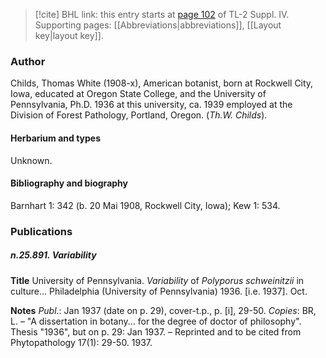 > [!cite] BHL link: this entry starts at [page 102](https://www.biodiversitylibrary.org/item/103860#page/112/mode/1up) of TL-2 Suppl. IV.
> Supporting pages: [[Abbreviations|abbreviations]], [[Layout key|layout key]].

### Author

Childs, Thomas White (1908-x), American botanist, born at Rockwell City, Iowa, educated at Oregon State College, and the University of Pennsylvania, Ph.D. 1936 at this university, ca. 1939 employed at the Division of Forest Pathology, Portland, Oregon. (*Th.W. Childs*).

#### Herbarium and types

Unknown.

#### Bibliography and biography

Barnhart 1: 342 (b. 20 Mai 1908, Rockwell City, Iowa); Kew 1: 534.

### Publications

##### n.25.891. Variability

**Title**
University of Pennsylvania. *Variability* of *Polyporus schweinitzii* in culture... Philadelphia (University of Pennsylvania) 1936. \[i.e. 1937\]. Oct.

**Notes**
*Publ*.: Jan 1937 (date on p. 29), cover-t.p., p. \[i\], 29-50. *Copies*: BR, L. – "A dissertation in botany... for the degree of doctor of philosophy". Thesis "1936", but on p. 29: Jan 1937. – Reprinted and to be cited from Phytopathology 17(1): 29-50. 1937.


